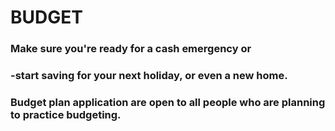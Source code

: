 # BUDGET
### Make sure you're ready for a cash emergency or
### -start saving for your next holiday, or even a new home. 
### Budget plan application are open to all people who are planning to practice budgeting.
